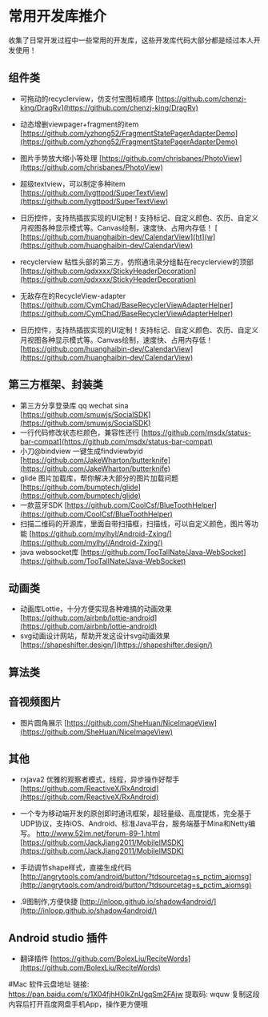 # 常用开发库推介
收集了日常开发过程中一些常用的开发库，这些开发库代码大部分都是经过本人开发使用！

## 组件类
 - 可拖动的recyclerview，仿支付宝图标顺序
  [https://github.com/chenzj-king/DragRv](https://github.com/chenzj-king/DragRv)
 - 动态增删viewpager+fragment的item
  [https://github.com/yzhong52/FragmentStatePagerAdapterDemo](https://github.com/yzhong52/FragmentStatePagerAdapterDemo)
 - 图片手势放大缩小等处理
  [https://github.com/chrisbanes/PhotoView](https://github.com/chrisbanes/PhotoView)
 - 超级textview，可以制定多种item
  [https://github.com/lygttpod/SuperTextView](https://github.com/lygttpod/SuperTextView)
 - 日历控件，支持热插拔实现的UI定制！支持标记、自定义颜色、农历、自定义月视图各种显示模式等。Canvas绘制，速度快、占用内存低！
  [  [https://github.com/huanghaibin-dev/CalendarView](ht](w](https://github.com/huanghaibin-dev/CalendarView)
  
 - recyclerview 粘性头部的第三方，仿照通讯录分组黏在recyclerview的顶部
    [https://github.com/qdxxxx/StickyHeaderDecoration](https://github.com/qdxxxx/StickyHeaderDecoration)
- 无敌存在的RecycleView-adapter
    [https://github.com/CymChad/BaseRecyclerViewAdapterHelper](https://github.com/CymChad/BaseRecyclerViewAdapterHelper)
 - 日历控件，支持热插拔实现的UI定制！支持标记、自定义颜色、农历、自定义月视图各种显示模式等。Canvas绘制，速度快、占用内存低！
  	[https://github.com/huanghaibin-dev/CalendarView](https://github.com/huanghaibin-dev/CalendarView)

## 第三方框架、封装类
 - 第三方分享登录库 qq wechat sina
    [https://github.com/smuwjs/SocialSDK](https://github.com/smuwjs/SocialSDK)
 - 一行代码修改状态栏颜色，兼容性还行
    [https://github.com/msdx/status-bar-compat](https://github.com/msdx/status-bar-compat)
 - 小刀@bindview 一键生成findviewbyid
    [https://github.com/JakeWharton/butterknife](https://github.com/JakeWharton/butterknife)
 - glide  图片加载库，帮你解决大部分的图片加载问题
    [https://github.com/bumptech/glide](https://github.com/bumptech/glide)
 - 一款蓝牙SDK
 	[https://github.com/CoolCsf/BlueToothHelper](https://github.com/CoolCsf/BlueToothHelper)
 - 扫描二维码的开源库，里面自带扫描框，扫描线，可以自定义颜色，图片等功能
 	[https://github.com/mylhyl/Android-Zxing/](https://github.com/mylhyl/Android-Zxing/)
 - java websocket库
 	[https://github.com/TooTallNate/Java-WebSocket](https://github.com/TooTallNate/Java-WebSocket)

## 动画类
 - 动画库Lottie，十分方便实现各种难搞的动画效果
 	[https://github.com/airbnb/lottie-android](https://github.com/airbnb/lottie-android)
 - svg动画设计网站，帮助开发这设计svg动画效果
 	[https://shapeshifter.design/](https://shapeshifter.design/)
 

## 算法类

## 音视频图片
 - 图片圆角展示
    [https://github.com/SheHuan/NiceImageView](https://github.com/SheHuan/NiceImageView)
## 其他

 - rxjava2 优雅的观察者模式，线程，异步操作好帮手
    [https://github.com/ReactiveX/RxAndroid](https://github.com/ReactiveX/RxAndroid)
 - 一个专为移动端开发的原创即时通讯框架，超轻量级、高度提炼，完全基于UDP协议，支持iOS、Android、标准Java平台，服务端基于Mina和Netty编写。 http://www.52im.net/forum-89-1.html
    [https://github.com/JackJiang2011/MobileIMSDK](https://github.com/JackJiang2011/MobileIMSDK)
    
 - 手动调节shape样式，直接生成代码
   [http://angrytools.com/android/button/?tdsourcetag=s_pctim_aiomsg](http://angrytools.com/android/button/?tdsourcetag=s_pctim_aiomsg)
   
 - .9图制作,方便快捷
 [http://inloop.github.io/shadow4android/](http://inloop.github.io/shadow4android/)

## Android studio 插件
 - 翻译插件
  [https://github.com/BolexLiu/ReciteWords](https://github.com/BolexLiu/ReciteWords)


#Mac 软件云盘地址
链接: https://pan.baidu.com/s/1X04fjhH0lkZnUgqSm2FAjw 提取码: wquw 复制这段内容后打开百度网盘手机App，操作更方便哦

